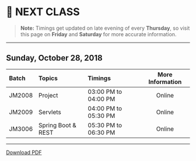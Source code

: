 # :date: NEXT CLASS
> **Note:** Timings get updated on late evening of every **Thursday**, so visit this page on **Friday** and **Saturday** for more accurate information.
---
## Sunday, October 28, 2018
| Batch     | Topics            | Timings                 | More Information|
|:----------|:------------------|:------------------------|:---------------:|
| JM2008    | Project   | 03:00 PM to 04:00 PM    | Online              |
| JM2009    | Servlets        | 04:00 PM to 05:30 PM    | Online              |
| JM3006    | Spring Boot & REST         | 05:30 PM to 06:30 PM    | Online          |

---
[Download PDF](https://gitprint.com/WellnWill/quicklinks/blob/master/announcements/next-class.md)
